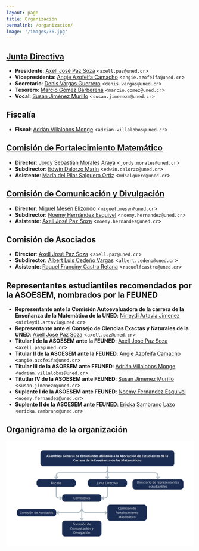 ```yaml
---
layout: page
title: Organización
permalink: /organizacion/
image: '/images/36.jpg'
---
```


## [Junta Directiva](mailto:asoesem@uned.ac.cr)

* **Presidente**: [Axell José Paz Soza](mailto:axell.paz@uned.cr) <`axell.paz@uned.cr`>
* **Vicepresidenta**: [Angie Azofeifa Camacho](mailto:angie.azofeifa@uned.cr) <`angie.azofeifa@uned.cr`>
* **Secretario**: [Denis Vargas Guerrero](mailto:denis.vargas@uned.cr) <`denis.vargas@uned.cr`>
* **Tesorero**: [Marcio Gómez Barberena](mailto:marcio.gomez@uned.cr) <`marcio.gomez@uned.cr`>
* **Vocal**: [Susan Jiménez Murillo](mailto:susan.jimenezm@uned.cr) <`susan.jimenezm@uned.cr`>


## Fiscalía

* **Fiscal**: [Adrián Villalobos Monge](mailto:adrian.villalobos@uned.cr) <`adrian.villalobos@uned.cr`>

## [Comisión de Fortalecimiento Matemático](mailto:cofoma.asoesem@gmail.com)

* **Director**: [Jordy Sebastián Morales Araya](mailto:jordy.morales@uned.cr) <`jordy.morales@uned.cr`>
* **Subdirector**: [Edwin Dalorzo Marín](mailto:edwin.dalorzo@uned.cr) <`edwin.dalorzo@uned.cr`>
* **Asistente**: [María del Pilar Salguero Ortíz](mailto:mdsalguero@uned.cr) <`mdsalguero@uned.cr`>

## [Comisión de Comunicación y Divulgación](mailto:cocodi.asoesem@gmail.com)

* **Director**: [Miguel Mesén Elizondo](mailto:miguel.mesen@uned.cr) <`miguel.mesen@uned.cr`>
* **Subdirector**: [Noemy Hernández Esquivel](mailto:noemy.hernandez@uned.cr) <`noemy.hernandez@uned.cr`>
* **Asistente**: [Axell José Paz Soza](mailto:axell.paz@uned.cr) <`noemy.hernandez@uned.cr`>

## Comisión de Asociados

* **Director**: [Axell José Paz Soza](mailto:axell.paz@uned.cr) <`axell.paz@uned.cr`>
* **Subdirector**: [Albert Luis Cedeño Vargas](mailto:albert.cedeno@uned.cr) <`albert.cedeno@uned.cr`>
* **Asistente**: [Raquel Franciny Castro Retana](mailto:raquelfcastro@uned.cr) <`raquelfcastro@uned.cr`>

## Representantes estudiantiles recomendados por la ASOESEM, nombrados por la FEUNED
* **Representante ante la Comisión Autoevaluadora de la carrera de la Enseñanza de la Matemática de la UNED**: [Nirleydi Artavia Jimenez](mailto:nirleydi.artavia@uned.cr) <`nirleydi.artavia@uned.cr`>
* **Representante ante el Consejo de Ciencias Exactas y Naturales de la UNED**: [Axell José Paz Soza](mailto:axell.paz@uned.cr) <`axell.paz@uned.cr`>
* **Titular I de la ASOESEM ante la FEUNED**: [Axell José Paz Soza](mailto:axell.paz@uned.cr) <`axell.paz@uned.cr`>
* **Titular II de la ASOESEM ante la FEUNED**: [Angie Azofeifa Camacho](mailto:angie.azofeifa@uned.cr) <`angie.azofeifa@uned.cr`>
* **Titular III de la ASOESEM ante FEUNED**: [Adrián Villalobos Monge](mailto:adrian.villalobos@uned.cr) <`adrian.villalobos@uned.cr`>
* **Titutlar IV de la ASOESEM ante FEUNED**: [Susan Jimenez Murillo](mailto:susan.jimnenzm@uned.cr) <`susan.jimenezm@uned.cr`>
* **Suplente I de la ASOESEM ante FEUNED**: [Noemy Fernandez Esquivel](mailto:noemy.fernandez@uned.cr) <`noemy.fernandez@uned.cr`>
* **Suplente II de la ASOESEM ante FEUNED**: [Ericka Sambrano Lazo](mailto:ericka.zambrano@quned.cr) <`ericka.zambrano@uned.cr`>

## Organigrama de la organización

![Configuración del formato de la hoja](/images/125.png)
